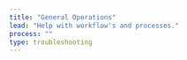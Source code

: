 ```yaml
---
title: "General Operations"
lead: "Help with workflow's and processes."
process: ""
type: troubleshooting
---
```





    


